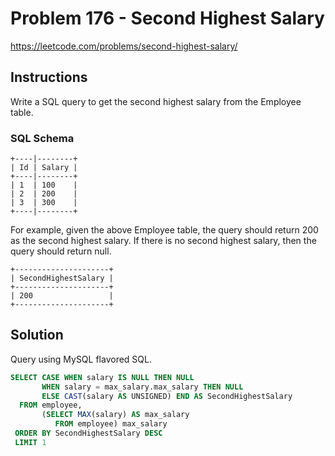 # Problem 176 - Second Highest Salary

https://leetcode.com/problems/second-highest-salary/

## Instructions

Write a SQL query to get the second highest salary from the Employee table.

### SQL Schema

```
+----|--------+
| Id | Salary |
+----|--------+
| 1  | 100    |
| 2  | 200    |
| 3  | 300    |
+----|--------+
```

For example, given the above Employee table, the query should return 200 as the second highest salary. If there is no second highest salary, then the query should return null.

```
+---------------------+
| SecondHighestSalary |
+---------------------+
| 200                 |
+---------------------+
```

## Solution

Query using MySQL flavored SQL.

```sql
SELECT CASE WHEN salary IS NULL THEN NULL
       WHEN salary = max_salary.max_salary THEN NULL
       ELSE CAST(salary AS UNSIGNED) END AS SecondHighestSalary
  FROM employee,
       (SELECT MAX(salary) AS max_salary
          FROM employee) max_salary
 ORDER BY SecondHighestSalary DESC
 LIMIT 1
```
